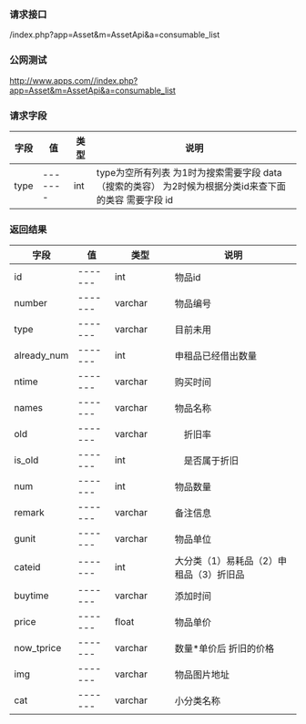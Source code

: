### **请求接口**
/index.php?app=Asset&m=AssetApi&a=consumable_list



### **公网测试**
http://www.apps.com//index.php?app=Asset&m=AssetApi&a=consumable_list

### **请求字段**
|字段        |值          |类型    |说明        |
| ---------  |--------    |-------- |--------  |
|type          |-------   |int    |type为空所有列表  为1时为搜索需要字段 data（搜索的类容） 为2时候为根据分类id来查下面的类容 需要字段 id  |


### **返回结果**
|字段        |值          |类型    |说明        |
| ---------  |--------    |-------- |--------  |
|id          |-------   |int    |物品id   |
|number      | -------     |varchar  |物品编号      |
|type        | -------    |varchar  |目前未用      |
|already_num | -------     |int  |申租品已经借出数量     |
|ntime       |  -------   |varchar     |  购买时间   |
|names       |-------     |varchar   |物品名称          |
|old         |   -------         |varchar　　|　折旧率 |
|is_old| -------   |int　|　是否属于折旧     |
|num |    -------         |int | 物品数量 |
|remark|  -------      | varchar   |  备注信息   |
|gunit|   -------        |  varchar | 物品单位|
|cateid|   -------       |  int  |  大分类（1）易耗品（2）申租品（3）折旧品|
|buytime|  -------        | varchar    |  添加时间   |
|price|   -------          |   float |  物品单价    |
|now_tprice        | -------     | varchar   | 数量*单价后 折旧的价格   |
|img|  -------         |   varchar  |  物品图片地址    |
|cat|  -------         |   varchar  |  小分类名称   |

